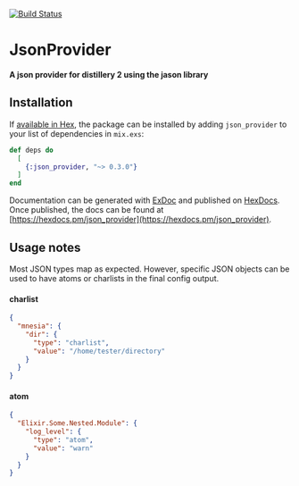 [![Build Status](https://travis-ci.org/ckhrysze/json_provider.svg?branch=master)](https://travis-ci.org/ckhrysze/json_provider)

# JsonProvider

**A json provider for distillery 2 using the jason library**

## Installation

If [available in Hex](https://hex.pm/docs/publish), the package can be installed
by adding `json_provider` to your list of dependencies in `mix.exs`:

```elixir
def deps do
  [
    {:json_provider, "~> 0.3.0"}
  ]
end
```

Documentation can be generated with [ExDoc](https://github.com/elixir-lang/ex_doc)
and published on [HexDocs](https://hexdocs.pm). Once published, the docs can
be found at [https://hexdocs.pm/json_provider](https://hexdocs.pm/json_provider).

## Usage notes

Most JSON types map as expected. However, specific JSON objects can be used to
have atoms or charlists in the final config output.

#### charlist
```json
{
  "mnesia": {
    "dir": {
      "type": "charlist",
      "value": "/home/tester/directory"
    }
  }
}
```

#### atom
```json
{
  "Elixir.Some.Nested.Module": {
    "log_level": {
      "type": "atom",
      "value": "warn"
    }
  }
}
```
